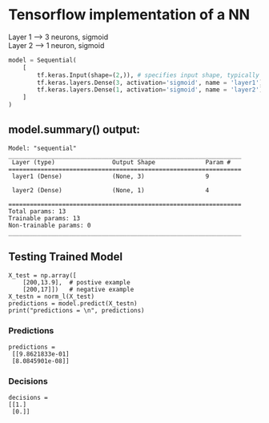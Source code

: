 # Tensorflow implementation of a NN
Layer 1 --> 3 neurons, sigmoid
<br>
Layer 2 --> 1 neuron, sigmoid

```python
model = Sequential(
    [
        tf.keras.Input(shape=(2,)), # specifies input shape, typically use model.fit
        tf.keras.layers.Dense(3, activation='sigmoid', name = 'layer1'),
        tf.keras.layers.Dense(1, activation='sigmoid', name = 'layer2')   # typically including sigmoid in final layer is not best practice
    ]
)
```
## model.summary() output:
```
Model: "sequential"
_________________________________________________________________
 Layer (type)                Output Shape              Param #   
=================================================================
 layer1 (Dense)              (None, 3)                 9         
                                                                 
 layer2 (Dense)              (None, 1)                 4         
                                                                 
=================================================================
Total params: 13
Trainable params: 13
Non-trainable params: 0
_________________________________________________________________
```

## Testing Trained Model
```
X_test = np.array([
    [200,13.9],  # postive example
    [200,17]])   # negative example
X_testn = norm_l(X_test)
predictions = model.predict(X_testn)
print("predictions = \n", predictions)
```
### Predictions
```
predictions = 
 [[9.8621833e-01]
 [8.0845901e-08]]
```
### Decisions
```
decisions = 
[[1.]
 [0.]]
```
